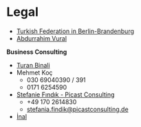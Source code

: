 # Legal

* [Turkish Federation in Berlin-Brandenburg](https://www.tbb-berlin.de/)
* [Abdurrahim Vural](https://www.abdurrahimvural.de/)

**Business Consulting**

* [Turan Binali](https://www.berlin.de/adressen/unternehmensberatung/turan-binali-u-oemer-oender-oeney-gbr-4f144773b4fc475f0be64901.html)
* Mehmet Koç
  * 030 69040390 / 391
  * 0171 6254590
* [Stefanie Fındık - Picast Consulting](https://www.facebook.com/picastconsulting/)
  * +49 170 2614830
  * stefania.findik@picastconsulting.de
* [İnal](https://www.kanzlei-inal.de/)
